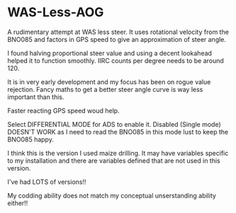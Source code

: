 # WAS-Less-AOG

A rudimentary attempt at WAS less steer.
It uses rotational velocity from the BNO085 and factors in GPS speed to give an approximation of steer angle.

I found halving proportional steer value and using a decent lookahead helped it to function smoothly. 
IIRC counts per degree needs to be around 120.

It is in very early development and my focus has been on rogue value rejection.
Fancy maths to get a better steer angle curve is way less important than this.

Faster reacting GPS speed woud help.

Select DIFFERENTIAL MODE for ADS to enable it.
Disabled (Single mode) DOESN'T WORK as I need to read the BNO085 in this mode lust to keep the BNO085 happy.

I think this is the version I used maize drilling. It may have variables specific to my installation and there are variables defined that are not used in this version.

I've had LOTS of versions!!

My codding ability does not match my conceptual unserstanding ability either!!
